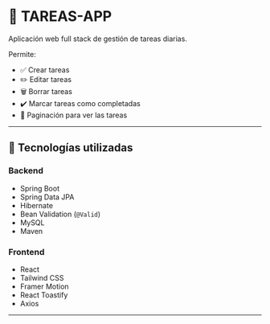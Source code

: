 # 📝 TAREAS-APP

Aplicación web full stack de gestión de tareas diarias.

Permite:
- ✅ Crear tareas
- ✏️ Editar tareas
- 🗑️ Borrar tareas
- ✔️ Marcar tareas como completadas
- 📄 Paginación para ver las tareas

---

## 🧠 Tecnologías utilizadas

### Backend
- Spring Boot
- Spring Data JPA
- Hibernate
- Bean Validation (`@Valid`)
- MySQL
- Maven

### Frontend
- React
- Tailwind CSS
- Framer Motion
- React Toastify
- Axios

---
